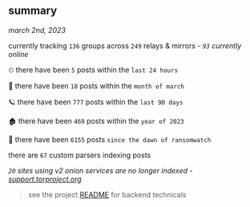 
## summary
_march 2nd, 2023_

currently tracking `136` groups across `249` relays & mirrors - _`93` currently online_

⏲ there have been `5` posts within the `last 24 hours`

🦈 there have been `18` posts within the `month of march`

🪐 there have been `777` posts within the `last 90 days`

🏚 there have been `469` posts within the `year of 2023`

🦕 there have been `6155` posts `since the dawn of ransomwatch`

there are `67` custom parsers indexing posts

_`20` sites using v2 onion services are no longer indexed - [support.torproject.org](https://support.torproject.org/onionservices/v2-deprecation/)_

> see the project [README](https://github.com/joshhighet/ransomwatch#ransomwatch--) for backend technicals
